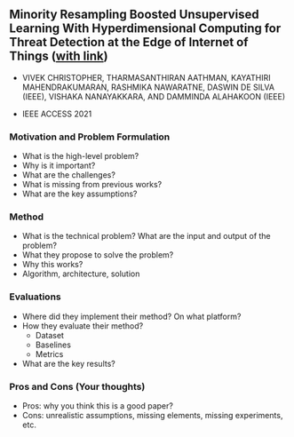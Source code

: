 ## Minority Resampling Boosted Unsupervised Learning With Hyperdimensional Computing for Threat Detection at the Edge of Internet of Things ([with link](https://ieeexplore.ieee.org/stamp/stamp.jsp?tp=&arnumber=9530655))

* VIVEK CHRISTOPHER, THARMASANTHIRAN AATHMAN, KAYATHIRI MAHENDRAKUMARAN, RASHMIKA NAWARATNE, DASWIN DE SILVA (IEEE), VISHAKA NANAYAKKARA, AND DAMMINDA ALAHAKOON (IEEE)

* IEEE ACCESS 2021

### Motivation and Problem Formulation

* What is the high-level problem?
* Why is it important?
* What are the challenges?
* What is missing from previous works?
* What are the key assumptions?

### Method

* What is the technical problem? What are the input and output of the problem?
* What they propose to solve the problem?
* Why this works?
* Algorithm, architecture, solution

### Evaluations

* Where did they implement their method? On what platform?
* How they evaluate their method?
  * Dataset
  * Baselines
  * Metrics
* What are the key results?

### Pros and Cons (Your thoughts)

* Pros: why you think this is a good paper?
* Cons: unrealistic assumptions, missing elements, missing experiments, etc.
